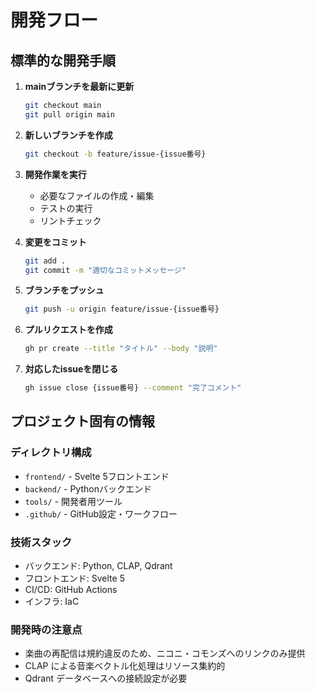 # 開発フロー

## 標準的な開発手順

1. **mainブランチを最新に更新**
   ```bash
   git checkout main
   git pull origin main
   ```

2. **新しいブランチを作成**
   ```bash
   git checkout -b feature/issue-{issue番号}
   ```

3. **開発作業を実行**
   - 必要なファイルの作成・編集
   - テストの実行
   - リントチェック

4. **変更をコミット**
   ```bash
   git add .
   git commit -m "適切なコミットメッセージ"
   ```

5. **ブランチをプッシュ**
   ```bash
   git push -u origin feature/issue-{issue番号}
   ```

6. **プルリクエストを作成**
   ```bash
   gh pr create --title "タイトル" --body "説明"
   ```

7. **対応したissueを閉じる**
   ```bash
   gh issue close {issue番号} --comment "完了コメント"
   ```

## プロジェクト固有の情報

### ディレクトリ構成
- `frontend/` - Svelte 5フロントエンド
- `backend/` - Pythonバックエンド  
- `tools/` - 開発者用ツール
- `.github/` - GitHub設定・ワークフロー

### 技術スタック
- バックエンド: Python, CLAP, Qdrant
- フロントエンド: Svelte 5
- CI/CD: GitHub Actions
- インフラ: IaC

### 開発時の注意点
- 楽曲の再配信は規約違反のため、ニコニ・コモンズへのリンクのみ提供
- CLAP による音楽ベクトル化処理はリソース集約的
- Qdrant データベースへの接続設定が必要